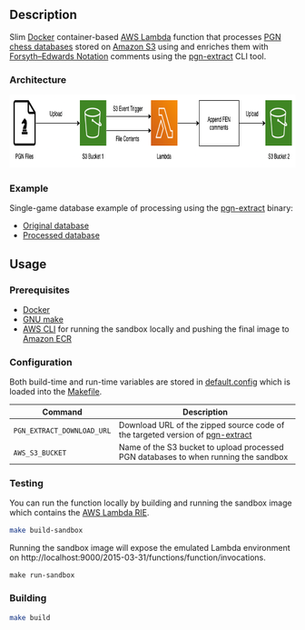## Description

Slim [Docker](https://www.docker.com/) container-based [AWS Lambda](https://aws.amazon.com/lambda/) function that processes [PGN chess databases](https://en.wikipedia.org/wiki/Portable_Game_Notation) stored on [Amazon S3](https://aws.amazon.com/s3/) using and enriches them with [Forsyth–Edwards Notation](https://en.wikipedia.org/wiki/Forsyth%E2%80%93Edwards_Notation) comments using the [pgn-extract](https://www.cs.kent.ac.uk/people/staff/djb/pgn-extract/) CLI tool.

### Architecture

<p align="center">
    <img width="863" height="129" src="docs/architecture.png" alt="Application architecture">
</p>

### Example

Single-game database example of processing using the [pgn-extract](https://www.cs.kent.ac.uk/people/staff/djb/pgn-extract/) binary:

- [Original database](docs/input.pgn)
- [Processed database](docs/output.pgn)

## Usage

### Prerequisites

- [Docker](https://www.docker.com/)
- [GNU make](https://www.gnu.org/software/make/)
- [AWS CLI](https://aws.amazon.com/cli/) for running the sandbox locally and pushing the final image to [Amazon ECR](https://aws.amazon.com/ecr/)

### Configuration

Both build-time and run-time variables are stored in [default.config](default.config) which is loaded into the [Makefile](Makefile).

| Command | Description |
| --- | --- |
| `PGN_EXTRACT_DOWNLOAD_URL` | Download URL of the zipped source code of the targeted version of [pgn-extract](https://www.cs.kent.ac.uk/people/staff/djb/pgn-extract/) |
| `AWS_S3_BUCKET` | Name of the S3 bucket to upload processed PGN databases to when running the sandbox |

### Testing

You can run the function locally by building and running the sandbox image which contains the [AWS Lambda RIE](https://docs.aws.amazon.com/lambda/latest/dg/images-test.html).

```bash
make build-sandbox
```

Running the sandbox image will expose the emulated Lambda environment on http://localhost:9000/2015-03-31/functions/function/invocations.
```
make run-sandbox
```

### Building

```bash
make build
```
